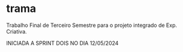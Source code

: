 # trama
Trabalho Final de Terceiro Semestre para o projeto integrado de Exp. Criativa.


INICIADA A SPRINT DOIS NO DIA 12/05/2024

